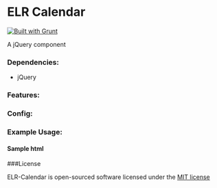 # ELR Calendar

[![Built with Grunt](https://cdn.gruntjs.com/builtwith.png)](http://gruntjs.com/)

A jQuery component

### Dependencies:

+ jQuery

### Features:

### Config:

### Example Usage:

#### Sample html

###License

ELR-Calendar is open-sourced software licensed under the [MIT license](http://opensource.org/licenses/MIT)